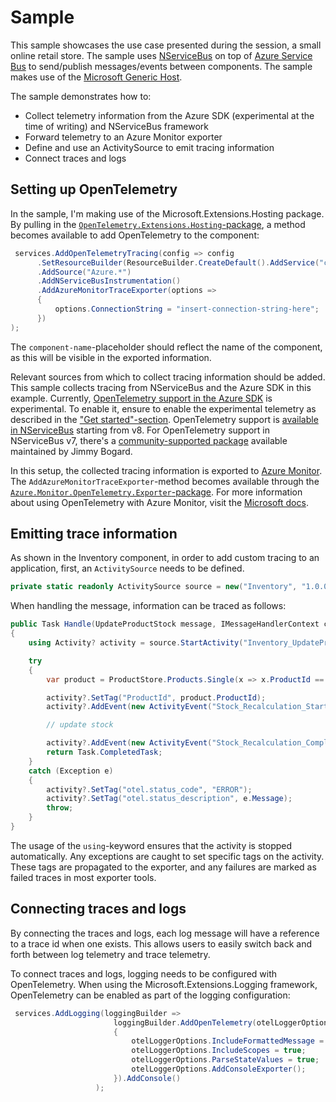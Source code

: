 # Sample

This sample showcases the use case presented during the session, a small online retail store. The sample uses [NServiceBus](https://docs.particular.net/) on top of [Azure Service Bus](https://docs.microsoft.com/en-us/azure/service-bus-messaging/service-bus-messaging-overview) to send/publish messages/events between components. The sample makes use of the [Microsoft Generic Host](https://docs.microsoft.com/en-us/dotnet/core/extensions/generic-host).

The sample demonstrates how to:

- Collect telemetry information from the Azure SDK (experimental at the time of writing) and NServiceBus framework
- Forward telemetry to an Azure Monitor exporter
- Define and use an ActivitySource to emit tracing information
- Connect traces and logs

## Setting up OpenTelemetry

In the sample, I'm making use of the Microsoft.Extensions.Hosting package. By pulling in the [`OpenTelemetry.Extensions.Hosting`-package](https://www.nuget.org/packages/OpenTelemetry.Extensions.Hosting), a method becomes available to add OpenTelemetry to the component:

``` c#
 services.AddOpenTelemetryTracing(config => config
      .SetResourceBuilder(ResourceBuilder.CreateDefault().AddService("component-name"))
      .AddSource("Azure.*")
      .AddNServiceBusInstrumentation()
      .AddAzureMonitorTraceExporter(options =>
      {
          options.ConnectionString = "insert-connection-string-here";
      })
);
```

The `component-name`-placeholder should reflect the name of the component, as this will be visible in the exported information.

Relevant sources from which to collect tracing information should be added. This sample collects tracing from NServiceBus and the Azure SDK in this example.
Currently, [OpenTelemetry support in the Azure SDK](https://devblogs.microsoft.com/azure-sdk/introducing-experimental-opentelemetry-support-in-the-azure-sdk-for-net/) is experimental. To enable it, ensure to enable the experimental telemetry as described in the ["Get started"-section](https://devblogs.microsoft.com/azure-sdk/introducing-experimental-opentelemetry-support-in-the-azure-sdk-for-net/#get-started).
OpenTelemetry support is [available in NServiceBus](https://docs.particular.net/nservicebus/operations/opentelemetry?version=core_8) starting from v8. For OpenTelemetry support in NServiceBus v7, there's a [community-supported package](https://github.com/jbogard/NServiceBus.Extensions.Diagnostics) available maintained by Jimmy Bogard.

In this setup, the collected tracing information is exported to [Azure Monitor](https://docs.microsoft.com/en-us/azure/azure-monitor/overview). The `AddAzureMonitorTraceExporter`-method becomes available through the [`Azure.Monitor.OpenTelemetry.Exporter`-package](https://www.nuget.org/packages/Azure.Monitor.OpenTelemetry.Exporter).
For more information about using OpenTelemetry with Azure Monitor, visit the [Microsoft docs](https://docs.microsoft.com/en-us/azure/azure-monitor/app/opentelemetry-overview).

## Emitting trace information

As shown in the Inventory component, in order to add custom tracing to an application, first, an `ActivitySource` needs to be defined.

``` c#
private static readonly ActivitySource source = new("Inventory", "1.0.0");
````

When handling the message, information can be traced as follows:

``` c#
public Task Handle(UpdateProductStock message, IMessageHandlerContext context)
{
    using Activity? activity = source.StartActivity("Inventory_UpdateProductStock");

    try 
    {
        var product = ProductStore.Products.Single(x => x.ProductId == message.ProductId);

        activity?.SetTag("ProductId", product.ProductId);
        activity?.AddEvent(new ActivityEvent("Stock_Recalculation_Starting"));

        // update stock

        activity?.AddEvent(new ActivityEvent("Stock_Recalculation_Completed"));
        return Task.CompletedTask;
    }
    catch (Exception e)
    {
        activity?.SetTag("otel.status_code", "ERROR");
        activity?.SetTag("otel.status_description", e.Message);
        throw;
    }
}
```

The usage of the `using`-keyword ensures that the activity is stopped automatically.
Any exceptions are caught to set specific tags on the activity. These tags are propagated to the exporter, and any failures are marked as failed traces in most exporter tools.

## Connecting traces and logs

By connecting the traces and logs, each log message will have a reference to a trace id when one exists. This allows users to easily switch back and forth between log telemetry and trace telemetry.

To connect traces and logs, logging needs to be configured with OpenTelemetry. When using the Microsoft.Extensions.Logging framework, OpenTelemetry can be enabled as part of the logging configuration:

``` c#
 services.AddLogging(loggingBuilder =>
                       loggingBuilder.AddOpenTelemetry(otelLoggerOptions =>
                       {
                           otelLoggerOptions.IncludeFormattedMessage = true;
                           otelLoggerOptions.IncludeScopes = true;
                           otelLoggerOptions.ParseStateValues = true;
                           otelLoggerOptions.AddConsoleExporter();
                       }).AddConsole()
                   );
```
